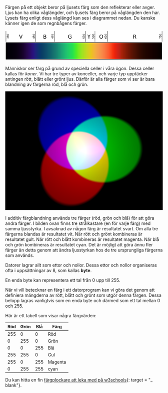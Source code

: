 Färgen på ett objekt beror på ljusets färg som den reflekterar eller avger. Ljus kan ha olika våglängder, och ljusets färg beror på våglängden den har. Lysets färg enligt dess våglängd kan ses i diagrammet nedan. Du kanske känner igen de som regnbågens färger.

![Synligt spektrum](images/linear-visible-spectrum.png)

Människor ser färg på grund av speciella celler i våra ögon. Dessa celler kallas för *koner*. Vi har tre typer av konceller, och varje typ upptäcker antingen rött, blått eller grönt ljus. Därför är alla färger som vi ser är bara blandning av färgerna röd, blå och grön.

![Additiv färgblandning](images/additive-colour-mixing.png)

I additiv färgblandning används tre färger (röd, grön och blå) för att göra andra färger. I bilden ovan finns tre strålkastare (en för varje färg) med samma ljusstyrka. I avsaknad av någon färg är resultatet svart. Om alla tre färgerna blandas är resultatet vit. När rött och grönt kombineras är resultatet gult. När rött och blått kombineras är resultatet magenta. När blå och grön kombineras är resultatet cyan. Det är möjligt att göra ännu fler färger än detta genom att ändra ljusstyrkan hos de tre ursprungliga färgerna som används.

Datorer lagrar allt som ettor och nollor. Dessa ettor och nollor organiseras ofta i uppsättningar av 8, som kallas **byte**.

En enda byte kan representera ett tal från 0 upp till 255.

När vi vill betecknar en färg i ett datorprogram kan vi göra det genom att definiera mängderna av rött, blått och grönt som utgör denna färgen. Dessa belopp lagras vanligtvis som en enda byte och därmed som ett tal mellan 0 och 255.

Här är ett tabell som visar några färgvärden:

| Röd | Grön | Blå | Färg    |
| --- | ---- | --- | ------- |
| 255 | 0    | 0   | Röd     |
| 0   | 255  | 0   | Grön    |
| 0   | 0    | 255 | Blå     |
| 255 | 255  | 0   | Gul     |
| 255 | 0    | 255 | Magenta |
| 0   | 255  | 255 | cyan    |

Du kan hitta en fin [färgplockare att leka med på w3schools](https://www.w3schools.com/colors/colors_rgb.asp){: target = "_ blank"}.